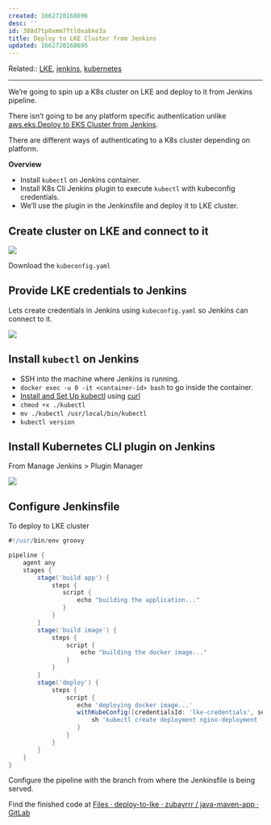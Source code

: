 ```yaml
---
created: 1662720168696
desc: ''
id: 388d7tp8xmm7ftl0xabke3a
title: Deploy to LKE Cluster from Jenkins
updated: 1662720168695
---
```

   
Related::  [LKE](../devlog/LKE.md), [jenkins](../devlog/jenkins.md), [kubernetes](../devlog/kubernetes.md)   
   
---   
We’re going to spin up a K8s cluster on LKE and deploy to it from Jenkins pipeline.   
   
There isn’t going to be any platform specific authentication unlike [aws.eks.Deploy to EKS Cluster from Jenkins](../devlog/aws.eks.Deploy%20to%20EKS%20Cluster%20from%20Jenkins.md).   
   
There are different ways of authenticating to a K8s cluster depending on platform.   
   
**Overview**   
   
   
- Install `kubectl` on Jenkins container.   
- Install K8s Cli Jenkins plugin to execute `kubectl` with kubeconfig credentials.   
- We’ll use the plugin in the Jenkinsfile and deploy it to LKE cluster.   
   
## Create cluster on LKE and connect to it   
   
   
![](https://res.cloudinary.com/zubayr/image/upload/v1662721037/wiki/q0o8izux0r3nnq94mroq.png)   
   
   
Download the `kubeconfig.yaml`   
   
## Provide LKE credentials to Jenkins   
   
Lets create credentials in Jenkins using `kubeconfig.yaml` so Jenkins can connect to it.   
   
![](https://res.cloudinary.com/zubayr/image/upload/v1662721346/wiki/zayoahdityof5ysyvskt.png)   
   
## Install `kubectl` on Jenkins   
   
   
- SSH into the machine where Jenkins is running.   
- `docker exec -u 0 -it <container-id> bash` to go inside the container.   
- [Install and Set Up kubectl](https://kubernetes.io/docs/tasks/tools/install-kubectl-linux/#install-kubectl-binary-with-curl-on-linux) using [curl](/not_created.md)   
- `chmod +x ./kubectl`   
- `mv ./kubectl /usr/local/bin/kubectl`   
- `kubectl version`   
   
## Install Kubernetes CLI plugin on Jenkins   
   
From Manage Jenkins > Plugin Manager   
   
![](https://res.cloudinary.com/zubayr/image/upload/v1662721477/wiki/k5rvyrcxwlbk5uvf93w7.png)   
   
## Configure Jenkinsfile    
   
To deploy to LKE cluster   
   
```groovy
#!/usr/bin/env groovy

pipeline {
    agent any
    stages {
        stage('build app') {
            steps {
               script {
                   echo "building the application..."
               }
            }
        }
        stage('build image') {
            steps {
                script {
                    echo "building the docker image..."
                }
            }
        }
        stage('deploy') {
            steps {
                script {
                   echo 'deploying docker image...'
                   withKubeConfig([credentialsId: 'lke-credentials', serverUrl: 'https://<API endpoint>linodelke.net']) {
                       sh 'kubectl create deployment nginx-deployment --image=nginx'
                   }
                }
            }
        }
    }
}
```
   
   
Configure the pipeline with the branch from where the Jenkinsfile is being served.   
   
Find the finished code at [Files · deploy-to-lke · zubayrrr / java-maven-app · GitLab](https://gitlab.com/zubayrrr/java-maven-app/-/tree/deploy-to-lke)